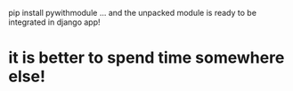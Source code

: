 


pip install pywithmodule
... and the unpacked module is ready to be integrated in django app!

# it is better to spend time somewhere else!
